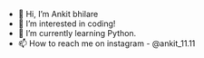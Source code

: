 - 👋 Hi, I’m Ankit bhilare
- 👀 I’m interested in coding! 
- 🌱 I’m currently learning Python.
- 📫 How to reach me on instagram - @ankit_11.11
<!---
Ankitbhilare/Ankitbhilare is a ✨ special ✨ repository because its `README.md` (this file) appears on your GitHub profile.
You can click the Preview link to take a look at your changes.
--->
